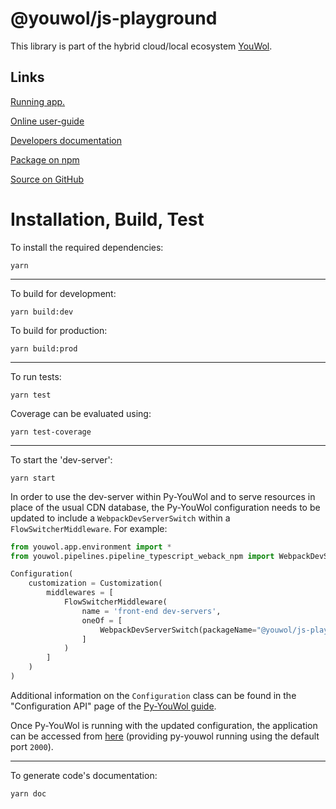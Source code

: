 # @youwol/js-playground



This library is part of the hybrid cloud/local ecosystem
[YouWol](https://platform.youwol.com/applications/@youwol/platform/latest).

## Links

[Running app.](https://platform.youwol.com/applications/@youwol/js-playground/latest)

[Online user-guide](https://l.youwol.com/doc/@youwol/js-playground)

[Developers documentation](https://platform.youwol.com/applications/@youwol/cdn-explorer/latest?package=@youwol/js-playground&tab=doc)

[Package on npm](https://www.npmjs.com/package/@youwol/js-playground)

[Source on GitHub](https://github.com/youwol/js-playground)

# Installation, Build, Test

To install the required dependencies:

```shell
yarn
```

---

To build for development:

```shell
yarn build:dev
```

To build for production:

```shell
yarn build:prod
```

---

<!-- no specific test configuration documented -->

To run tests:

```shell
yarn test
```

Coverage can be evaluated using:

```shell
yarn test-coverage
```

---

To start the 'dev-server':

```shell
yarn start
```

In order to use the dev-server within Py-YouWol and to serve resources in place of the usual CDN database,
the Py-YouWol configuration needs to be updated to include a `WebpackDevServerSwitch` within a
`FlowSwitcherMiddleware`. For example:

```python
from youwol.app.environment import *
from youwol.pipelines.pipeline_typescript_weback_npm import WebpackDevServerSwitch

Configuration(
    customization = Customization(
        middlewares = [
            FlowSwitcherMiddleware(
                name = 'front-end dev-servers',
                oneOf = [
                    WebpackDevServerSwitch(packageName="@youwol/js-playground", port=3018),
                ]
            )
        ]
    )
)
```

Additional information on the `Configuration` class can be found in the "Configuration API" page of the
[Py-YouWol guide](https://l.youwol.com/doc/py-youwol).

Once Py-YouWol is running with the updated configuration,
the application can be accessed from [here](http://localhost:2000/applications/@youwol/js-playground/latest)
(providing py-youwol running using the default port `2000`).

---

To generate code's documentation:

```shell
yarn doc
```
